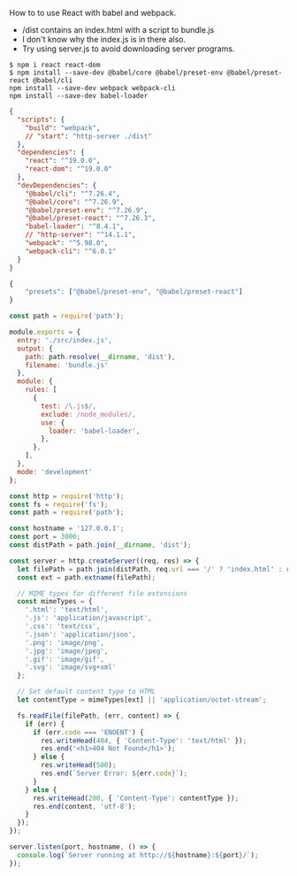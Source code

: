 How to to use React with babel and webpack.

- /dist contains an index.html with a script to bundle.js
- I don't know why the index.js is in there also.
- Try using server.js to avoid downloading server programs.
``` shell
$ npm i react react-dom
$ npm install --save-dev @babel/core @babel/preset-env @babel/preset-react @babel/cli
npm install --save-dev webpack webpack-cli
npm install --save-dev babel-loader
```

``` json
{
  "scripts": {
    "build": "webpack",
    // "start": "http-server ./dist"
  },
  "dependencies": {
    "react": "^19.0.0",
    "react-dom": "^19.0.0"
  },
  "devDependencies": {
    "@babel/cli": "^7.26.4",
    "@babel/core": "^7.26.9",
    "@babel/preset-env": "^7.26.9",
    "@babel/preset-react": "^7.26.3",
    "babel-loader": "^8.4.1",
    // "http-server": "^14.1.1",
    "webpack": "^5.98.0",
    "webpack-cli": "^6.0.1"
  }
}
```

``` js Create .babelrc in root directory.
{
    "presets": ["@babel/preset-env", "@babel/preset-react"]
}
```


``` js Create webpack.config.js in root directory.
const path = require('path');

module.exports = {
  entry: './src/index.js',
  output: {
    path: path.resolve(__dirname, 'dist'),
    filename: 'bundle.js'
  },
  module: {
    rules: [
      {
        test: /\.js$/,
        exclude: /node_modules/,
        use: {
          loader: 'babel-loader',
        },
      },
    ],
  },
  mode: 'development'
};
```

``` js Create server.js in root and open with node to avoid having to download server programs.
const http = require('http');
const fs = require('fs');
const path = require('path');

const hostname = '127.0.0.1';
const port = 3000;
const distPath = path.join(__dirname, 'dist');

const server = http.createServer((req, res) => {
  let filePath = path.join(distPath, req.url === '/' ? 'index.html' : req.url);
  const ext = path.extname(filePath);

  // MIME types for different file extensions
  const mimeTypes = {
    '.html': 'text/html',
    '.js': 'application/javascript',
    '.css': 'text/css',
    '.json': 'application/json',
    '.png': 'image/png',
    '.jpg': 'image/jpeg',
    '.gif': 'image/gif',
    '.svg': 'image/svg+xml'
  };

  // Set default content type to HTML
  let contentType = mimeTypes[ext] || 'application/octet-stream';

  fs.readFile(filePath, (err, content) => {
    if (err) {
      if (err.code === 'ENOENT') {
        res.writeHead(404, { 'Content-Type': 'text/html' });
        res.end('<h1>404 Not Found</h1>');
      } else {
        res.writeHead(500);
        res.end(`Server Error: ${err.code}`);
      }
    } else {
      res.writeHead(200, { 'Content-Type': contentType });
      res.end(content, 'utf-8');
    }
  });
});

server.listen(port, hostname, () => {
  console.log(`Server running at http://${hostname}:${port}/`);
});

```
